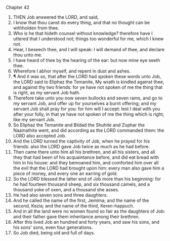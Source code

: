 

Chapter 42

1. THEN Job answered the LORD, and said,
2. I know that thou canst do every thing, and that no thought can be withholden from thee.
3. Who is he that hideth counsel without knowledge?  therefore have I uttered that I understood not; things too wonderful for me, which I knew not.
4. Hear, I beseech thee, and I will speak: I will demand of thee, and declare thou unto me.
5. I have heard of thee by the hearing of the ear: but now mine eye seeth thee.
6. Wherefore I abhor myself, and repent in dust and ashes.
7. ¶ And it was so, that after the LORD had spoken these words unto Job, the LORD said to Eliphaz the Temanite, My wrath is kindled against thee, and against thy two friends: for ye have not spoken of me the thing that is right, as my servant Job hath.
8. Therefore take unto you now seven bullocks and seven rams, and go to my servant Job, and offer up for yourselves a burnt offering; and my servant Job shall pray for you: for him will I accept: lest I deal with you after your folly, in that ye have not spoken of me the thing which is right, like my servant Job.
9. So Eliphaz the Temanite and Bildad the Shuhite and Zophar the Naamathite went, and did according as the LORD commanded them: the LORD also accepted Job.
10. And the LORD turned the captivity of Job, when he prayed for his friends: also the LORD gave Job twice as much as he had before.
11. Then came there unto him all his brethren, and all his sisters, and all they that had been of his acquaintance before, and did eat bread with him in his house: and they bemoaned him, and comforted him over all the evil that the LORD had brought upon him: every man also gave him a piece of money, and every one an earring of gold.
12. So the LORD blessed the latter end of Job more than his beginning: for he had fourteen thousand sheep, and six thousand camels, and a thousand yoke of oxen, and a thousand she asses.
13. He had also seven sons and three daughters.
14. And he called the name of the first, Jemima; and the name of the second, Kezia; and the name of the third, Keren-happuch.
15. And in all the land were no women found so fair as the daughters of Job: and their father gave them inheritance among their brethren.
16. After this lived Job an hundred and forty years, and saw his sons, and his sons' sons, even four generations.
17. So Job died, being old and full of days.

